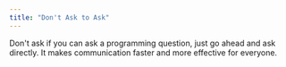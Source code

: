 ```yaml
---
title: "Don't Ask to Ask"
---
```


 
Don't ask if you can ask a programming question, just go ahead and ask directly. It makes communication faster and more effective for everyone.